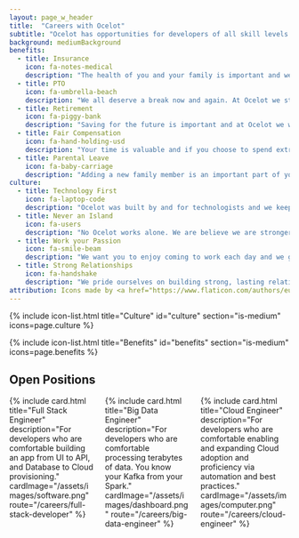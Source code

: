 ```yaml
---
layout: page_w_header
title:  "Careers with Ocelot"
subtitle: "Ocelot has opportunities for developers of all skill levels utilizing many different skills and technologies"
background: mediumBackground
benefits:
  - title: Insurance
    icon: fa-notes-medical
    description: "The health of you and your family is important and we want to help you assure that. We offer a number of plans with health, dental, optical, and life insurance for you and your family."
  - title: PTO
    icon: fa-umbrella-beach
    description: "We all deserve a break now and again. At Ocelot we strive for a healthy work life balance and believe that offering paid vacation time is an important piece of that."
  - title: Retirement
    icon: fa-piggy-bank
    description: "Saving for the future is important and at Ocelot we want to help you secure it by offering retirement accounts and company matching."
  - title: Fair Compensation
    icon: fa-hand-holding-usd
    description: "Your time is valuable and if you choose to spend extra with us we want to show our appreciation for that."
  - title: Parental Leave
    icon: fa-baby-carriage
    description: "Adding a new family member is an important part of your life and we want you to enjoy that. All Ocelots are given parental leave for both birth and adoption."
culture:
  - title: Technology First
    icon: fa-laptop-code
    description: "Ocelot was built by and for technologists and we keep that in mind with everything we do."
  - title: Never an Island
    icon: fa-users
    description: "No Ocelot works alone. We are believe we are stronger together so you will always work with a team of Ocelots as well as client teams."
  - title: Work your Passion
    icon: fa-smile-beam
    description: "We want you to enjoy coming to work each day and we give you the opportunity to find what you really want to work on and pursue it."
  - title: Strong Relationships
    icon: fa-handshake
    description: "We pride ourselves on building strong, lasting relationships with our clients as we provide them the highest quality software possible"
attribution: Icons made by <a href="https://www.flaticon.com/authors/eucalyp" title="Eucalyp">Eucalyp</a> from <a href="https://www.flaticon.com/" title="Flaticon">www.flaticon.com</a>
---
```


{% include icon-list.html title="Culture" id="culture" section="is-medium" icons=page.culture %}

{% include icon-list.html title="Benefits" id="benefits" section="is-medium" icons=page.benefits %}

<section class="hero is-medium">
  <div class="hero-body">
    <div class="container has-text-centered">
      <h1 class="title">Open Positions</h1>
      <div class="columns">
        <div class="column is-one-third">
          {% include card.html title="Full Stack Engineer" description="For developers who are comfortable building an app from UI to API, and Database to Cloud provisioning." cardImage="/assets/images/software.png" route="/careers/full-stack-developer" %}
        </div>
        <div class="column is-one-third">
          {% include card.html title="Big Data Engineer" description="For developers who are comfortable processing terabytes of data. You know your Kafka from your Spark." cardImage="/assets/images/dashboard.png" route="/careers/big-data-engineer" %}
        </div>
        <div class="column is-one-third">
          {% include card.html title="Cloud Engineer" description="For developers who are comfortable enabling and expanding Cloud adoption and proficiency via automation and best practices." cardImage="/assets/images/computer.png" route="/careers/cloud-engineer" %}
        </div>
      </div>
    </div>
  </div>
</section>
